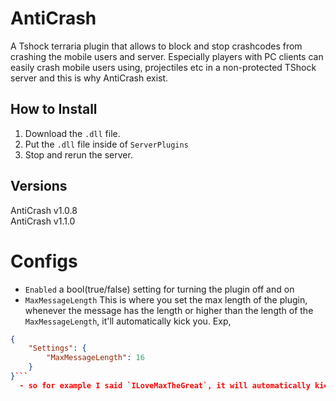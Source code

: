 # AntiCrash
A Tshock terraria plugin that allows to block and stop crashcodes from crashing the mobile users and server. Especially players with PC clients can easily crash mobile users using, projectiles etc in a non-protected TShock server and this is why AntiCrash exist.

## How to Install
1. Download the `.dll` file.
2. Put the `.dll` file inside of `ServerPlugins`
3. Stop and rerun the server.

## Versions
AntiCrash v1.0.8     
AntiCrash v1.1.0

# Configs
- `Enabled` a bool(true/false) setting for turning the plugin off and on
- `MaxMessageLength` This is where you set the max length of the plugin, whenever the message has the length or higher than the length of the `MaxMessageLength`, it'll automatically kick you. Exp,
```json
{
    "Settings": {
        "MaxMessageLength": 16
    }
}```
  - so for example I said `ILoveMaxTheGreat`, it will automatically kick me. Yes, you can get kicked if the length is higher than 16




